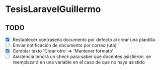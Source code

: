 # TesisLaravelGuillermo

## TODO

- [x] Restablecer contraseña documento por defecto al crear una plantilla
- [ ] Enviar notificación de documento por correo (uta)
- [x] Cambiar texto 'Crear otro' => 'Mantener formato'
- [ ] Asistencia tendrá un check para saber que docentes asistieron, se reemplazará en una variable en el caso de que no haya asistido
